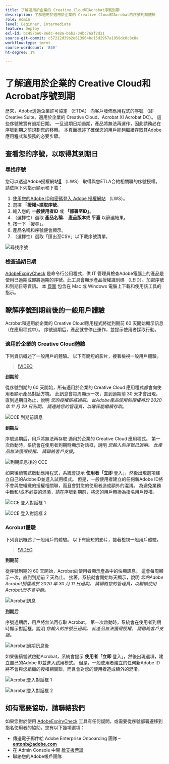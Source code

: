 ```yaml
---
title: 了解適用於企業的 Creative Cloud和Acrobat序號到期
description: 了解適用於適用於企業的 Creative Cloud和Acrobat的序號到期體驗
role: Admin
level: Beginner, Intermediate
feature: Deploy
exl-id: bc457be0-86dc-4e8a-b6b2-34bc76af2d21
source-git-commit: c57212d39b2e613964bc15d2967a1958dc0c8c8e
workflow-type: tm+mt
source-wordcount: '840'
ht-degree: 1%

---
```


# 了解適用於企業的 Creative Cloud和Acrobat序號到期

歷來，Adobe透過企業許可協定 （ETDA） 向客戶發佈應用程式的序號 （即Creative Suite、適用於企業的 Creative Cloud、Acrobat XI Acrobat DC）。 這些序號確實有過期日期。 一旦過期日期過期，產品將無法再運作，因此請務必在序號到期之前規劃您的移轉。 本頁面概述了確保您的用戶能夠繼續存取其Adobe應用程式和服務的必要步驟。

## 查看您的序號，以取得其到期日

### 尋找序號

您可以透過Adobe授權網站[&#128279;](https://licensing.adobe.com/) （LWS） 取得與您ETLA合約相關聯的序號授權。請依照下列指示顯示和下載：

1. [使用您的Adobe ID和密碼登入 Adobe 授權網站](https://licensing.adobe.com/) （LWS）。
1. 選擇 **「授權>擷取序號**。
1. 輸入您的 **一般使用者ID** 或 **「部署至ID」**。
1. （選擇性）選取 **產品名稱**、 **產品版本**&#x200B;或 **平臺** 以篩選結果。
1. 按一下「搜尋」。
1. 產品名稱和序號便會顯示。
1. （選擇性）選取「匯出至CSV」以下載序號清單。

![尋找序號](assets/retrieveserialnumbers.png)

### 檢查過期日期

[AdobeExpiryCheck](https://helpx.adobe.com/tw/enterprise/kb/volume-license-expiration-check.html) 是命令行公用程式，供 IT 管理員檢查Adobe電腦上的產品是使用已過期或即將過期的序號。此工具會顯示產品授權識別碼 （LEID）、加密序號和到期日等資訊。 本 [頁面](https://helpx.adobe.com/tw/enterprise/kb/volume-license-expiration-check.html) 包含在 Mac 或 Windows 電腦上下載和使用該工具的指示。

## 瞭解序號到期前後的一般用戶體驗

Acrobat和適用於企業的 Creative Cloud應用程式將從到期前 60 天開始顯示訊息 （在應用程式中）。 序號過期后，產品就會停止運作，並提示使用者採取行動。

### 適用於企業的 Creative Cloud體驗

下列資訊概述了一般用戶的體驗。 以下有簡短的影片，接著檢視一般用戶體驗。

>[!VIDEO](https://video.tv.adobe.com/v/3441290?hidetitle=true&captions=chi_hant)

**到期前**

從序號到期的 60 天開始，所有適用於企業的 Creative Cloud 應用程式都會向使用者顯示產品對話方塊。 此訊息會每周顯示一次，直到過期前 30 天才會出現，直到過期日為止，說明 *您的授權即將過期。 此Adobe產品使用的授權將於 2020 年 11 月 29 日到期。 請連絡您的管理員，以確保能繼續存取*。

![CCE 到期前訊息](assets/cceexpiring.png)

**到期后**

序號過期后，用戶將無法再存取 適用於企業的 Creative Cloud 應用程式。 第一次啟動時，系統會在使用者到期時顯示對話框，說明 *您輸入的序號已過期。 此產品無法獲得授權。 請聯絡客戶支援*。

![到期訊息後的 CCE](assets/cceafterexpire.png)

如果後續嘗試啟動應用程式，系統會提示 **使用者「立即** 登入」，然後出現選項建立自己的AdobeID並進入試用模式。 但是，一般使用者建立的任何新Adobe ID將不會與您組織的授權相關聯，而且會對您的使用者造成額外的混淆。 為避免業務中斷和/或不必要的混淆，請在序號到期前，將您的用戶轉換為指名用戶授權。

![CCE 登入對話框 1](assets/ccesignin1.png)

![CCE 登入對話框 2](assets/ccesignin2.png)

### Acrobat體驗

下列資訊概述了一般用戶的體驗。 以下有簡短的影片，接著檢視一般用戶體驗。

>[!VIDEO](https://video.tv.adobe.com/v/331749?hidetitle=true)


**到期前**

從序號到期的 60 天開始，Acrobat向使用者顯示產品中的快顯訊息。 這會每周顯示一次，直到到期前 7 天為止。 接著，系統就會開始每天顯示，說明 *您的Adobe Acrobat授權將於 2020 年 30 月 11 日過期。 請聯絡您的管理員，以繼續使用Acrobat而不會中斷。*

![Acrobat訊息](assets/acrobatexpiring.png)

**到期后**

序號過期后，用戶將無法再存取 Acrobat。 第一次啟動時，系統會在使用者到期時顯示對話框，說明 *您輸入的序號已過期。 此產品無法獲得授權。 請聯絡客戶支援。*

![Acrobat過期訊息後](assets/acrobatafterexpire.png)

如果後續嘗試啟動Acrobat，系統會提示 **使用者「立即** 登入」，然後出現選項，建立自己的Adobe ID並進入試用模式。 但是，一般使用者建立的任何新Adobe ID將不會與您組織的授權相關聯，而且會對您的使用者造成額外的混淆。

![Acrobat登入對話框 1](assets/acrobatsignin1.png)

![Acrobat登入對話框 2](assets/acrobatsignin2.png)

## 如有需要協助，請聯絡我們

如果您對於使用 [AdobeExpiryCheck](https://helpx.adobe.com/tw/enterprise/kb/volume-license-expiration-check.html) 工具有任何疑問，或需要從序號部署遷移到指名使用者的協助，您有以下幾項選項：
* 傳送電子郵件給 Adobe Enterprise Onboarding 團隊 – **entonb@adobe.com**
* 在 Admin Console 中開 [啟支援票證](https://adminconsole.adobe.com/support)
* 聯絡您的Adobe帳戶團隊
